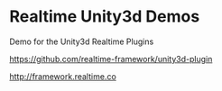 # Realtime Unity3d Demos

Demo for the Unity3d Realtime Plugins

https://github.com/realtime-framework/unity3d-plugin

http://framework.realtime.co


